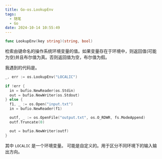 ```yaml
---
title: Go-os.LookupEnv
tags:
  - 随笔
  - Go
date: 2024-10-14 10:55:49
---
```


```go
func LookupEnv(key string)(string, bool)
```

检索由键命名的操作系统环境变量的值。如果变量存在于环境中，则返回值(可能为空)并且布尔值为真。否则返回值为空，布尔值为假。

我遇到的代码是。

```go
_, err := os.LookupEnv("LOCALIC")
 
if !err {
  in = bufio.NewReader(os.Stdin)
  out = bufio.NewWriter(os.Stdout)
} else {
  f1, _ := os.Open("input.txt")
  in = bufio.NewReader(f1)

  outf, _ := os.OpenFile("output.txt", os.O_RDWR, fs.ModeAppend)
  outf.Truncate(0)

  out = bufio.NewWriter(outf)
}
```

其中 `LOCALIC` 是一个环境变量。 可能是自定义的。用于区分不同环境下的输入输出方向。 